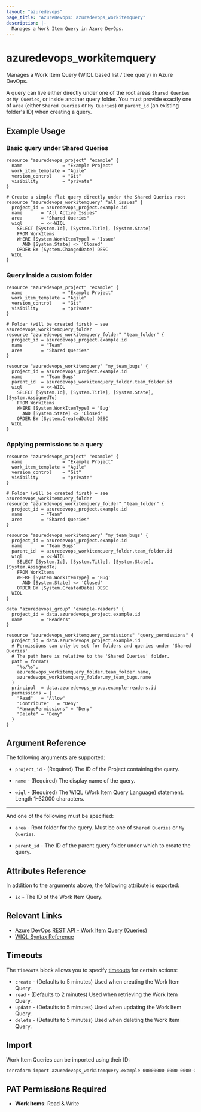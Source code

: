 ```yaml
---
layout: "azuredevops"
page_title: "AzureDevops: azuredevops_workitemquery"
description: |-
  Manages a Work Item Query in Azure DevOps.
---
```


# azuredevops_workitemquery

Manages a Work Item Query (WIQL based list / tree query) in Azure DevOps.

A query can live either directly under one of the root areas `Shared Queries` or `My Queries`, or inside another query folder. You must provide exactly one of `area` (either `Shared Queries` or `My Queries`) or `parent_id` (an existing folder's ID) when creating a query.

## Example Usage

### Basic query under Shared Queries

```hcl
resource "azuredevops_project" "example" {
  name               = "Example Project"
  work_item_template = "Agile"
  version_control    = "Git"
  visibility         = "private"
}

# Create a simple flat query directly under the Shared Queries root
resource "azuredevops_workitemquery" "all_issues" {
  project_id = azuredevops_project.example.id
  name       = "All Active Issues"
  area       = "Shared Queries"
  wiql       = <<-WIQL
    SELECT [System.Id], [System.Title], [System.State]
    FROM WorkItems
    WHERE [System.WorkItemType] = 'Issue'
      AND [System.State] <> 'Closed'
    ORDER BY [System.ChangedDate] DESC
  WIQL
}
```

### Query inside a custom folder

```hcl
resource "azuredevops_project" "example" {
  name               = "Example Project"
  work_item_template = "Agile"
  version_control    = "Git"
  visibility         = "private"
}

# Folder (will be created first) – see azuredevops_workitemquery_folder
resource "azuredevops_workitemquery_folder" "team_folder" {
  project_id = azuredevops_project.example.id
  name       = "Team"
  area       = "Shared Queries"
}

resource "azuredevops_workitemquery" "my_team_bugs" {
  project_id = azuredevops_project.example.id
  name       = "Team Bugs"
  parent_id  = azuredevops_workitemquery_folder.team_folder.id
  wiql       = <<-WIQL
    SELECT [System.Id], [System.Title], [System.State], [System.AssignedTo]
    FROM WorkItems
    WHERE [System.WorkItemType] = 'Bug'
      AND [System.State] <> 'Closed'
    ORDER BY [System.CreatedDate] DESC
  WIQL
}
```

### Applying permissions to a query

```hcl
resource "azuredevops_project" "example" {
  name               = "Example Project"
  work_item_template = "Agile"
  version_control    = "Git"
  visibility         = "private"
}

# Folder (will be created first) – see azuredevops_workitemquery_folder
resource "azuredevops_workitemquery_folder" "team_folder" {
  project_id = azuredevops_project.example.id
  name       = "Team"
  area       = "Shared Queries"
}

resource "azuredevops_workitemquery" "my_team_bugs" {
  project_id = azuredevops_project.example.id
  name       = "Team Bugs"
  parent_id  = azuredevops_workitemquery_folder.team_folder.id
  wiql       = <<-WIQL
    SELECT [System.Id], [System.Title], [System.State], [System.AssignedTo]
    FROM WorkItems
    WHERE [System.WorkItemType] = 'Bug'
      AND [System.State] <> 'Closed'
    ORDER BY [System.CreatedDate] DESC
  WIQL
}

data "azuredevops_group" "example-readers" {
  project_id = data.azuredevops_project.example.id
  name       = "Readers"
}

resource "azuredevops_workitemquery_permissions" "query_permissions" {
  project_id = data.azuredevops_project.example.id
  # Permissions can only be set for folders and queries under 'Shared Queries'.
  # The path here is relative to the 'Shared Queries' folder.
  path = format(
    "%s/%s",
    azuredevops_workitemquery_folder.team_folder.name,
    azuredevops_workitemquery_folder.my_team_bugs.name
  )
  principal  = data.azuredevops_group.example-readers.id
  permissions = {
    "Read"   = "Allow"
    "Contribute"   = "Deny"
    "ManagePermissions" = "Deny"
    "Delete" = "Deny"
  }
}
```

## Argument Reference

The following arguments are supported:

* `project_id` - (Required) The ID of the Project containing the query.

* `name` - (Required) The display name of the query.

* `wiql` - (Required) The WIQL (Work Item Query Language) statement. Length 1–32000 characters.

---

And one of the following must be specified:

* `area` - Root folder for the query. Must be one of `Shared Queries` or `My Queries`.

* `parent_id` - The ID of the parent query folder under which to create the query.

## Attributes Reference

In addition to the arguments above, the following attribute is exported:

* `id` - The ID of the Work Item Query.

## Relevant Links

* [Azure DevOps REST API - Work Item Query (Queries)](https://learn.microsoft.com/en-us/rest/api/azure/devops/wit/queries?view=azure-devops-rest-7.1)
* [WIQL Syntax Reference](https://learn.microsoft.com/en-us/azure/devops/boards/queries/wiql-syntax?view=azure-devops)

## Timeouts

The `timeouts` block allows you to specify [timeouts](https://developer.hashicorp.com/terraform/language/resources/syntax#operation-timeouts) for certain actions:

* `create` - (Defaults to 5 minutes) Used when creating the Work Item Query.
* `read` - (Defaults to 2 minutes) Used when retrieving the Work Item Query.
* `update` - (Defaults to 5 minutes) Used when updating the Work Item Query.
* `delete` - (Defaults to 5 minutes) Used when deleting the Work Item Query.

## Import

Work Item Queries can be imported using their ID:

```sh
terraform import azuredevops_workitemquery.example 00000000-0000-0000-0000-000000000000
```

## PAT Permissions Required

* **Work Items**: Read & Write
